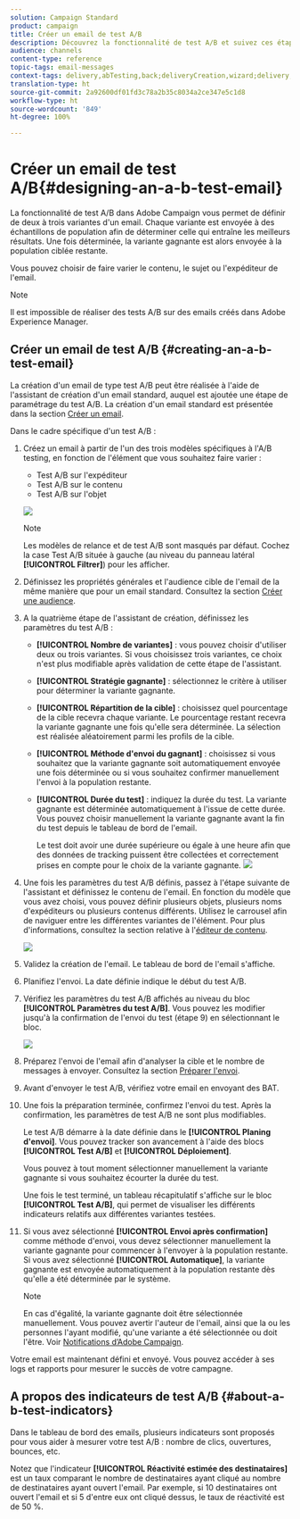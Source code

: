 ```yaml
---
solution: Campaign Standard
product: campaign
title: Créer un email de test A/B
description: Découvrez la fonctionnalité de test A/B et suivez ces étapes pour créer un email depuis un modèle de test A/B dans Adobe Campaign.
audience: channels
content-type: reference
topic-tags: email-messages
context-tags: delivery,abTesting,back;deliveryCreation,wizard;delivery,main
translation-type: ht
source-git-commit: 2a92600df01fd3c78a2b35c8034a2ce347e5c1d8
workflow-type: ht
source-wordcount: '849'
ht-degree: 100%

---
```



# Créer un email de test A/B{#designing-an-a-b-test-email}

La fonctionnalité de test A/B dans Adobe Campaign vous permet de définir de deux à trois variantes d&#39;un email. Chaque variante est envoyée à des échantillons de population afin de déterminer celle qui entraîne les meilleurs résultats. Une fois déterminée, la variante gagnante est alors envoyée à la population ciblée restante.

Vous pouvez choisir de faire varier le contenu, le sujet ou l&#39;expéditeur de l&#39;email.

>[!NOTE]
>
>Il est impossible de réaliser des tests A/B sur des emails créés dans Adobe Experience Manager.

## Créer un email de test A/B      {#creating-an-a-b-test-email}

La création d&#39;un email de type test A/B peut être réalisée à l&#39;aide de l&#39;assistant de création d&#39;un email standard, auquel est ajoutée une étape de paramétrage du test A/B. La création d&#39;un email standard est présentée dans la section [Créer un email](../../channels/using/creating-an-email.md).

Dans le cadre spécifique d&#39;un test A/B :

1. Créez un email à partir de l&#39;un des trois modèles spécifiques à l&#39;A/B testing, en fonction de l&#39;élément que vous souhaitez faire varier :

   * Test A/B sur l&#39;expéditeur
   * Test A/B sur le contenu
   * Test A/B sur l&#39;objet

   ![](assets/create_ab_testing.png)

   >[!NOTE]
   >
   >Les modèles de relance et de test A/B sont masqués par défaut. Cochez la case Test A/B située à gauche (au niveau du panneau latéral **[!UICONTROL Filtrer]**) pour les afficher.

1. Définissez les propriétés générales et l&#39;audience cible de l&#39;email de la même manière que pour un email standard. Consultez la section [Créer une audience](../../audiences/using/creating-audiences.md).
1. A la quatrième étape de l&#39;assistant de création, définissez les paramètres du test A/B :

   * **[!UICONTROL Nombre de variantes]** : vous pouvez choisir d&#39;utiliser deux ou trois variantes. Si vous choisissez trois variantes, ce choix n&#39;est plus modifiable après validation de cette étape de l&#39;assistant.
   * **[!UICONTROL Stratégie gagnante]** : sélectionnez le critère à utiliser pour déterminer la variante gagnante.
   * **[!UICONTROL Répartition de la cible]** : choisissez quel pourcentage de la cible recevra chaque variante. Le pourcentage restant recevra la variante gagnante une fois qu&#39;elle sera déterminée. La sélection est réalisée aléatoirement parmi les profils de la cible.
   * **[!UICONTROL Méthode d&#39;envoi du gagnant]** : choisissez si vous souhaitez que la variante gagnante soit automatiquement envoyée une fois déterminée ou si vous souhaitez confirmer manuellement l&#39;envoi à la population restante.
   * **[!UICONTROL Durée du test]** : indiquez la durée du test. La variante gagnante est déterminée automatiquement à l&#39;issue de cette durée. Vous pouvez choisir manuellement la variante gagnante avant la fin du test depuis le tableau de bord de l&#39;email.

      Le test doit avoir une durée supérieure ou égale à une heure afin que des données de tracking puissent être collectées et correctement prises en compte pour le choix de la variante gagnante.
   ![](assets/ab_parameters.png)

1. Une fois les paramètres du test A/B définis, passez à l&#39;étape suivante de l&#39;assistant et définissez le contenu de l&#39;email. En fonction du modèle que vous avez choisi, vous pouvez définir plusieurs objets, plusieurs noms d&#39;expéditeurs ou plusieurs contenus différents. Utilisez le carrousel afin de naviguer entre les différentes variantes de l&#39;élément. Pour plus d&#39;informations, consultez la section relative à l&#39;[éditeur de contenu](../../designing/using/designing-content-in-adobe-campaign.md).

   ![](assets/create_ab_testing2.png)

1. Validez la création de l&#39;email. Le tableau de bord de l&#39;email s&#39;affiche.
1. Planifiez l&#39;envoi. La date définie indique le début du test A/B.
1. Vérifiez les paramètres du test A/B affichés au niveau du bloc **[!UICONTROL Paramètres du test A/B]**. Vous pouvez les modifier jusqu&#39;à la confirmation de l&#39;envoi du test (étape 9) en sélectionnant le bloc.

   ![](assets/create_ab_testing3.png)

1. Préparez l&#39;envoi de l&#39;email afin d&#39;analyser la cible et le nombre de messages à envoyer. Consultez la section [Préparer l&#39;envoi](../../sending/using/preparing-the-send.md).
1. Avant d&#39;envoyer le test A/B, vérifiez votre email en envoyant des BAT.
1. Une fois la préparation terminée, confirmez l&#39;envoi du test. Après la confirmation, les paramètres de test A/B ne sont plus modifiables.

   Le test A/B démarre à la date définie dans le **[!UICONTROL Planing d&#39;envoi]**. Vous pouvez tracker son avancement à l&#39;aide des blocs **[!UICONTROL Test A/B]** et **[!UICONTROL Déploiement]**.

   Vous pouvez à tout moment sélectionner manuellement la variante gagnante si vous souhaitez écourter la durée du test.

   Une fois le test terminé, un tableau récapitulatif s&#39;affiche sur le bloc **[!UICONTROL Test A/B]**, qui permet de visualiser les différents indicateurs relatifs aux différentes variantes testées.

1. Si vous avez sélectionné **[!UICONTROL Envoi après confirmation]** comme méthode d&#39;envoi, vous devez sélectionner manuellement la variante gagnante pour commencer à l&#39;envoyer à la population restante. Si vous avez sélectionné **[!UICONTROL Automatique]**, la variante gagnante est envoyée automatiquement à la population restante dès qu&#39;elle a été déterminée par le système.

   >[!NOTE]
   >
   >En cas d&#39;égalité, la variante gagnante doit être sélectionnée manuellement. Vous pouvez avertir l&#39;auteur de l&#39;email, ainsi que la ou les personnes l&#39;ayant modifié, qu&#39;une variante a été sélectionnée ou doit l&#39;être. Voir [Notifications d’Adobe Campaign](../../administration/using/sending-internal-notifications.md).

Votre email est maintenant défini et envoyé. Vous pouvez accéder à ses logs et rapports pour mesurer le succès de votre campagne.

## A propos des indicateurs de test A/B {#about-a-b-test-indicators}

Dans le tableau de bord des emails, plusieurs indicateurs sont proposés pour vous aider à mesurer votre test A/B : nombre de clics, ouvertures, bounces, etc.

Notez que l&#39;indicateur **[!UICONTROL Réactivité estimée des destinataires]** est un taux comparant le nombre de destinataires ayant cliqué au nombre de destinataires ayant ouvert l&#39;email. Par exemple, si 10 destinataires ont ouvert l&#39;email et si 5 d&#39;entre eux ont cliqué dessus, le taux de réactivité est de 50 %.
